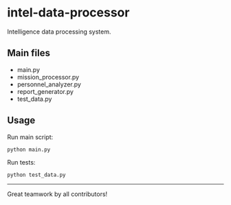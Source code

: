 # intel-data-processor

Intelligence data processing system.

## Main files
- main.py
- mission_processor.py
- personnel_analyzer.py
- report_generator.py
- test_data.py

## Usage
Run main script:
```
python main.py
```

Run tests:
```
python test_data.py
```

---
Great teamwork by all contributors!